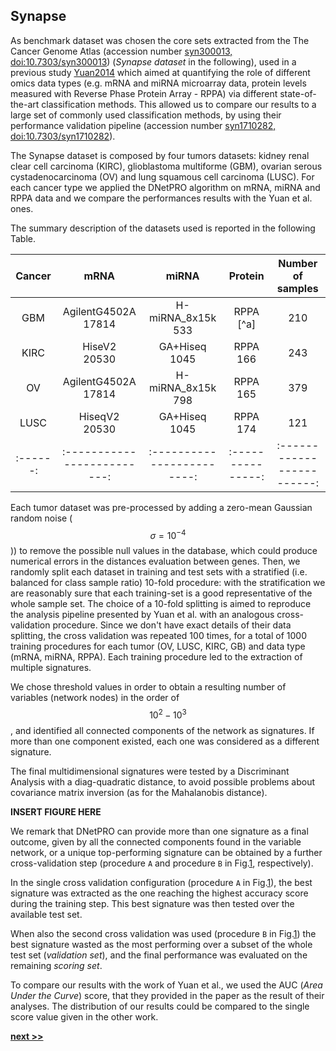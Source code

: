 ## Synapse

As benchmark dataset was chosen the core sets extracted from the The Cancer Genome Atlas (accession number [syn300013, doi:10.7303/syn300013](https://www.synapse.org/#!Synapse:syn300013/wiki/27406)) (*Synapse dataset* in the following), used in a previous study [Yuan2014](https://www.nature.com/articles/nbt.2940) which aimed at quantifying the role of different omics data types (e.g. mRNA and miRNA microarray data,  protein levels measured with Reverse Phase Protein Array - RPPA) via different state-of-the-art classification methods.
This allowed us to compare our results to a large set of commonly used classification methods, by using their performance validation pipeline (accession number [syn1710282, doi:10.7303/syn1710282](https://www.synapse.org/#!Synapse:syn1710282/wiki/27303)).

The Synapse dataset is composed by four tumors datasets: kidney renal clear cell carcinoma (KIRC), glioblastoma multiforme (GBM), ovarian serous cystadenocarcinoma (OV) and lung squamous cell carcinoma (LUSC).
For each cancer type we applied the DNetPRO algorithm on mRNA, miRNA and RPPA data and we compare the performances results with the Yuan et al. ones.

The summary description of the datasets used is reported in the following Table.

| Cancer |    mRNA                   | miRNA                    | Protein         | Number </br> of samples  |
|:------:|:-------------------------:|:------------------------:|:---------------:|:------------------------:|
GBM      | AgilentG4502A </br> 17814 | H-miRNA_8x15k </br> 533  | RPPA [^a]       |     210                  |
KIRC     | HiseV2        </br> 20530 | GA+Hiseq      </br> 1045 | RPPA </br> 166  |     243                  |
OV       | AgilentG4502A </br> 17814 | H-miRNA_8x15k </br> 798  | RPPA </br> 165  |     379                  |
LUSC     | HiseqV2       </br> 20530 | GA+Hiseq      </br> 1045 | RPPA </br> 174  |     121                  |
|:------:|:-------------------------:|:------------------------:|:---------------:|:------------------------:|

Each tumor dataset was pre-processed by adding a zero-mean Gaussian random noise ($$\sigma = 10^{-4}$$)) to remove the possible null values in the database, which could produce numerical errors in the distances evaluation between genes.
Then, we randomly split each dataset in training and test sets with a stratified (i.e. balanced for class sample ratio) 10-fold procedure: with the stratification we are reasonably sure that each training-set is a good representative of the whole sample set.
The choice of a 10-fold splitting is aimed to reproduce the analysis pipeline presented by Yuan et al. with an analogous cross-validation procedure.
Since we don't have exact details of their data splitting, the cross validation was repeated 100 times, for a total of 1000 training procedures for each tumor (OV, LUSC, KIRC, GB) and data type (mRNA, miRNA, RPPA).
Each training procedure led to the extraction of multiple signatures.

We chose threshold values in order to obtain a resulting number of variables (network nodes) in the order of $$10^2-10^3$$, and identified all connected components of the network as signatures.
If more than one component existed, each one was considered as a different signature.

The final multidimensional signatures were tested by a Discriminant Analysis with a diag-quadratic distance, to avoid possible problems about covariance matrix inversion (as for the Mahalanobis distance).

**INSERT FIGURE HERE**

We remark that DNetPRO can provide more than one signature as a final outcome, given by all the connected components found in the variable network, or a unique top-performing signature can be obtained by a further cross-validation step (procedure `A` and procedure `B` in Fig.[1](), respectively).

In the single cross validation configuration (procedure `A` in Fig.[1]()), the best signature was extracted as the one reaching the highest accuracy score during the training step.
This best signature was then tested over the available test set.

When also the second cross validation was used (procedure `B` in Fig.[1]()) the best signature wasted as the most performing over a subset of the whole test set (*validation set*), and the final performance was evaluated on the remaining *scoring set*.

To compare our results with the work of Yuan et al., we used the AUC (*Area Under the Curve*) score, that they provided in the paper as the result of their analyses.
The distribution of our results could be compared to the single score value given in the other work.

[**next >>**](./mRNA.md)
